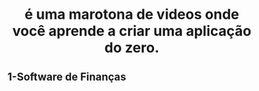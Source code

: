 <h1 align="center" Maratona Discover</h1>

<p>é uma marotona de videos onde você aprende a criar uma aplicação do zero.</p>

## 1-Software de Finanças
